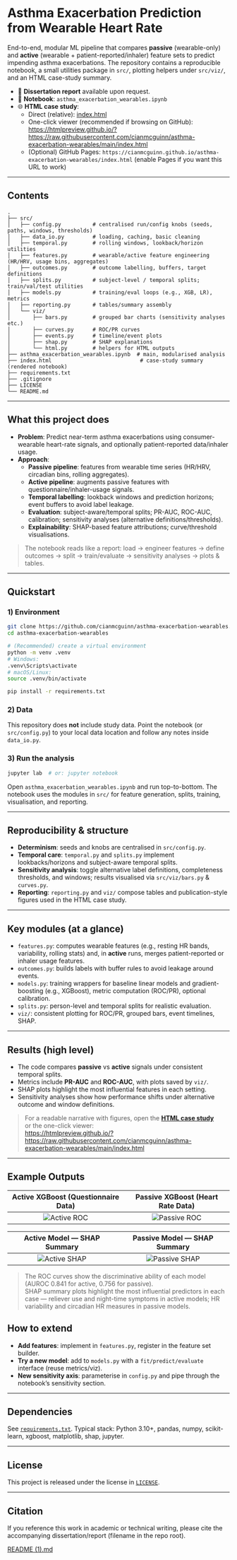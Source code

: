 # Asthma Exacerbation Prediction from Wearable Heart Rate

End-to-end, modular ML pipeline that compares **passive** (wearable-only) and **active** (wearable + patient-reported/inhaler) feature sets to predict impending asthma exacerbations. The repository contains a reproducible notebook, a small utilities package in `src/`, plotting helpers under `src/viz/`, and an HTML case-study summary.

- 📄 **Dissertation report** available upon request.
- 🧪 **Notebook**: `asthma_exacerbation_wearables.ipynb`
- 🌐 **HTML case study**:
  - Direct (relative): [index.html](index.html)
  - One-click viewer (recommended if browsing on GitHub):  
    https://htmlpreview.github.io/?https://raw.githubusercontent.com/cianmcguinn/asthma-exacerbation-wearables/main/index.html  
  - (Optional) GitHub Pages: `https://cianmcguinn.github.io/asthma-exacerbation-wearables/index.html` (enable Pages if you want this URL to work)

---

## Contents

```
.
├── src/
│   ├── config.py          # centralised run/config knobs (seeds, paths, windows, thresholds)
│   ├── data_io.py         # loading, caching, basic cleaning
│   ├── temporal.py        # rolling windows, lookback/horizon utilities
│   ├── features.py        # wearable/active feature engineering (HR/HRV, usage bins, aggregates)
│   ├── outcomes.py        # outcome labelling, buffers, target definitions
│   ├── splits.py          # subject-level / temporal splits; train/val/test utilities
│   ├── models.py          # training/eval loops (e.g., XGB, LR), metrics
│   ├── reporting.py       # tables/summary assembly
│   └── viz/
│       ├── bars.py        # grouped bar charts (sensitivity analyses etc.)
│       ├── curves.py      # ROC/PR curves
│       ├── events.py      # timeline/event plots
│       ├── shap.py        # SHAP explanations
│       └── html.py        # helpers for HTML outputs
├── asthma_exacerbation_wearables.ipynb  # main, modularised analysis
├── index.html                            # case-study summary (rendered notebook)
├── requirements.txt
├── .gitignore
├── LICENSE
└── README.md
```

---

## What this project does

- **Problem**: Predict near-term asthma exacerbations using consumer-wearable heart-rate signals, and optionally patient-reported data/inhaler usage.
- **Approach**:
  - **Passive pipeline**: features from wearable time series (HR/HRV, circadian bins, rolling aggregates).
  - **Active pipeline**: augments passive features with questionnaire/inhaler-usage signals.
  - **Temporal labelling**: lookback windows and prediction horizons; event buffers to avoid label leakage.
  - **Evaluation**: subject-aware/temporal splits; PR-AUC, ROC-AUC, calibration; sensitivity analyses (alternative definitions/thresholds).
  - **Explainability**: SHAP-based feature attributions; curve/threshold visualisations.

> The notebook reads like a report: load → engineer features → define outcomes → split → train/evaluate → sensitivity analyses → plots & tables.

---

## Quickstart

### 1) Environment
```bash
git clone https://github.com/cianmcguinn/asthma-exacerbation-wearables.git
cd asthma-exacerbation-wearables

# (Recommended) create a virtual environment
python -m venv .venv
# Windows:
.venv\Scripts\activate
# macOS/Linux:
source .venv/bin/activate

pip install -r requirements.txt
```

### 2) Data
This repository does **not** include study data. Point the notebook (or `src/config.py`) to your local data location and follow any notes inside `data_io.py`.

### 3) Run the analysis
```bash
jupyter lab  # or: jupyter notebook
```
Open `asthma_exacerbation_wearables.ipynb` and run top-to-bottom. The notebook uses the modules in `src/` for feature generation, splits, training, visualisation, and reporting.

---

## Reproducibility & structure

- **Determinism**: seeds and knobs are centralised in `src/config.py`.
- **Temporal care**: `temporal.py` and `splits.py` implement lookbacks/horizons and subject-aware temporal splits.
- **Sensitivity analysis**: toggle alternative label definitions, completeness thresholds, and windows; results visualised via `src/viz/bars.py` & `curves.py`.
- **Reporting**: `reporting.py` and `viz/` compose tables and publication-style figures used in the HTML case study.

---

## Key modules (at a glance)

- `features.py`: computes wearable features (e.g., resting HR bands, variability, rolling stats) and, in **active** runs, merges patient-reported or inhaler usage features.
- `outcomes.py`: builds labels with buffer rules to avoid leakage around events.
- `models.py`: training wrappers for baseline linear models and gradient-boosting (e.g., XGBoost), metric computation (ROC/PR), optional calibration.
- `splits.py`: person-level and temporal splits for realistic evaluation.
- `viz/`: consistent plotting for ROC/PR, grouped bars, event timelines, SHAP.

---

## Results (high level)

- The code compares **passive** vs **active** signals under consistent temporal splits.
- Metrics include **PR-AUC** and **ROC-AUC**, with plots saved by `viz/`.
- SHAP plots highlight the most influential features in each setting.
- Sensitivity analyses show how performance shifts under alternative outcome and window definitions.

> For a readable narrative with figures, open the **[HTML case study](index.html)**  
> or the one-click viewer:  
> https://htmlpreview.github.io/?https://raw.githubusercontent.com/cianmcguinn/asthma-exacerbation-wearables/main/index.html

---

## Example Outputs

| Active XGBoost (Questionnaire Data) | Passive XGBoost (Heart Rate Data) |
|:----------------------------------:|:---------------------------------:|
| ![Active ROC](figures/active_xgb_roc.png) | ![Passive ROC](figures/passive_xgb_roc.png) |

| Active Model — SHAP Summary | Passive Model — SHAP Summary |
|:----------------------------:|:-----------------------------:|
| ![Active SHAP](figures/active_shap.png) | ![Passive SHAP](figures/passive_shap.png) |

> The ROC curves show the discriminative ability of each model (AUROC 0.841 for active, 0.756 for passive).  
> SHAP summary plots highlight the most influential predictors in each case — reliever use and night-time symptoms in active models; HR variability and circadian HR measures in passive models.


## How to extend

- **Add features**: implement in `features.py`, register in the feature set builder.
- **Try a new model**: add to `models.py` with a `fit/predict/evaluate` interface (reuse metrics/viz).
- **New sensitivity axis**: parameterise in `config.py` and pipe through the notebook’s sensitivity section.

---

## Dependencies

See [`requirements.txt`](requirements.txt). Typical stack: Python 3.10+, pandas, numpy, scikit-learn, xgboost, matplotlib, shap, jupyter.

---

## License

This project is released under the license in [`LICENSE`](LICENSE).

---

## Citation

If you reference this work in academic or technical writing, please cite the accompanying dissertation/report (filename in the repo root).

[README (1).md](https://github.com/user-attachments/files/23053117/README.1.md)

